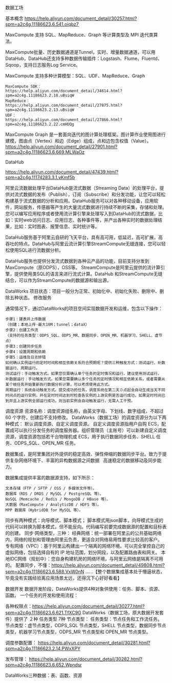 数据工场

基本概念 https://help.aliyun.com/document_detail/30257.html?spm=a2c4g.11186623.6.541.oiqbz7

MaxCompute 支持 SQL、MapReduce、Graph 等计算类型及 MPI 迭代类算法。

MaxCompute批量、历史数据通道是Tunnel，实时、增量数据通道，可以用DataHub，DataHub还支持多种数据传输插件：Logstash、Flume、Fluentd、Sqoop，支持日志服务Log Service。

MaxCompute 支持多种计算模型：SQL、UDF、MapReduce、Graph

    MaxCompute SDK：
    https://help.aliyun.com/document_detail/34614.html?spm=a2c4g.11186623.2.18.uBsiqW
    MapReduce：
    https://help.aliyun.com/document_detail/27875.html?spm=a2c4g.11186623.2.13.uBsiqW
    UDF：
    https://help.aliyun.com/document_detail/27866.html?spm=a2c4g.11186623.2.22.cmHUQg


MaxCompute Graph 是一套面向迭代的图计算处理框架。图计算作业使用图进行建模，图由点（Vertex）和边（Edge）组成，点和边包含权值（Value）。https://help.aliyun.com/document_detail/27901.html?spm=a2c4g.11186623.6.669.MLWaOz


DataHub

https://help.aliyun.com/document_detail/47439.html?spm=a2c4g.11174283.3.1.vKmf5b

阿里云流数据处理平台DataHub是流式数据（Streaming Data）的处理平台，提供对流式数据的发布（Publish），订阅（Subscribe）和分发功能，让您可以轻松构建基于流式数据的分析和应用。DataHub服务可以对各种移动设备，应用软件，网站服务，传感器等产生的大量流式数据进行持续不断的采集，存储和处理。您可以编写应用程序或者使用流计算引擎来处理写入到DataHub的流式数据，比如：实时web访问日志、应用日志、各种事件等，并产出各种实时的数据处理结果，比如：实时图表、报警信息、实时统计等。


DataHub服务基于阿里云自研的飞天平台，具有高可用，低延迟，高可扩展，高吞吐的特点。DataHub与阿里云流计算引擎StreamCompute无缝连接，您可以轻松使用SQL进行流数据分析。


DataHub服务也提供分发流式数据到各种云产品的功能，目前支持分发到MaxCompute（原ODPS），OSS等。
StreamCompute是阿里云提供的流计算引擎，提供使用类SQL的语言来进行流式计算。DataHub 和StreamCompute无缝结合，可以作为StreamCompute的数据源和输出源。



DataWorks
项目状态：项目一般分为正常、初始化中、初始化失败、删除中、删除五种状态。
修改服务

通常情况下，通过DataWorks的项目空间实现数据开发和运维，包含以下操作：

    步骤1：建表并上传数据
    （创建；本地上传·最大10M；tunnel；dataX）
    步骤2：创建工作流
    （支持的任务类型：ODPS_SQL、ODPS_MR、数据同步、OPEN_MR、机器学习、SHELL、虚节点）
    步骤3：创建同步任务
    步骤4：设置周期和依赖
    步骤5：运维及日志排错
    如何确认实例运行的定时时间和相互依赖关系符合预期呢？提供三种触发方式：测试运行、补数据运行、周期运行。
    测试运行：手动触发方式。如果您仅需确认单个任务的定时情况和运行，建议使用测试运行。
    补数据运行：手动触发方式。如果您需要确认多个任务的定时情况和相互依赖关系，或者需要从某个根任务开始重新执行数据分析计算，可以考虑使用此方式。
    周期运行：系统自动触发方式。提交成功的任务，调度系统在第二天０点起会自动生成当天不同时间点的运行实例，并在定时时间达到时检查各实例的上游实例是否运行成功，如果定时时间已到并且上游实例全部运行成功，则当前实例会自动触发运行，无需人工干预。



调度资源
资源名称：调度资源组名称，由英文字母、下划线、数字组成，不超过 60 个字符，创建后不支持修改。
DataWorks（数据工场）的调度资源分为以下两种模式：
默认调度资源、自定义调度资源。
自定义调度资源指用户自购 ECS，配置成可以执行分发任务的调度服务器。组织管理员（主账号）可以新建自定义调度资源，调度资源包括若干台物理机或 ECS，用于执行数据同步任务、SHELL 任务、ODPS_SQL、OPEN_MR 任务。


数据集成，是阿里集团对外提供的稳定高效、弹性伸缩的数据同步平台。致力于提供复杂网络环境下、丰富的异构数据源之间数据   高速稳定的数据移动及同步能力。

数据集成提供丰富的数据源支持，如下所示：

    文本存储（FTP / SFTP / OSS / 多媒体文件等）。
    数据库（RDS / DRDS / MySQL / PostgreSQL 等）。
    NoSQL（Memcache / Redis / MongoDB / HBase 等）。
    大数据（MaxCompute / AnalyticDB / HDFS 等）。
    MPP 数据库（HybridDB for MySQL 等）。

同步有两种模式：向导模式、脚本模式；
脚本模式用json脚本，向导模式生成的代码可以转换为脚本模式，但不能反向。代码编写前要完成数据源的配置和目标表的创建。
同步·网络类型，三种：
经典网络：统一部署在阿里云的公共基础网络内，网络的规划和管理由阿里云负责，更适合对网络易用性要求比较高的客户。
专有网络（VPC）：基于阿里云构建出一个隔离的网络环境。可以完全掌控自己的虚拟网络，包括选择自有的 IP 地址范围，划分网段，以及配置路由表和网关。
本地IDC网络（规划中）：您自身构建机房的网络环境，与阿里云网络是隔离不可用的。
配置同步，不懂：https://help.aliyun.com/document_detail/49808.html?spm=a2c4g.11186623.6.588.VxW0nN
……【整个数据集成基本处于懵逼状态，毕竟没有实践经验离应用场景太远，还得沉下心好好看看】

数据开发
数据开发阶段，DataWorks提供4种对象供使用：任务、脚本、资源、函数。
一个任务的开发和使用流程：

各种权限点：https://help.aliyun.com/document_detail/30277.html?spm=a2c4g.11186623.6.621.TfXC9G
DataWorks（数据工场，原大数据开发套件）提供了 ２种 任务类型 7种 节点类型：
任务类型：节点任务和工作流任务。
节点类型：虚节点类型，ODPS_SQL 节点类型，SHELL 节点类型，数据同步节点类型，机器学习节点类型，ODPS_MR 节点类型和 OPEN_MR 节点类型。

调度参数配置：
https://help.aliyun.com/document_detail/30281.html?spm=a2c4g.11186623.2.14.PWxXPY

发布管理：
https://help.aliyun.com/document_detail/30282.html?spm=a2c4g.11186623.6.652.Wpndsr

DataWorks三种数据：表、函数、资源

